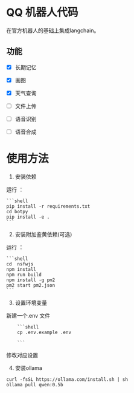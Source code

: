 # QQ 机器人代码

在官方机器人的基础上集成langchain。

## 功能

- [x] 长期记忆
- [x] 画图
- [x] 天气查询
- [ ] 文件上传
- [ ] 语音识别
- [ ] 语音合成


# 使用方法

1. 安装依赖

运行 ：
    
    ```shell
    pip install -r requirements.txt
    cd botpy 
    pip install -e .
    ```


2. 安装附加鉴黄依赖(可选)

运行 ：
    
    ```shell
    cd  nsfwjs
    npm install
    npm run build
    npm install -g pm2
    pm2 start pm2.json
    ```
3. 设置环境变量

新建一个.env 文件
    
        ```shell
        cp .env.example .env
    
        ```
修改对应设置



4. 安装ollama 
```
curl -fsSL https://ollama.com/install.sh | sh
ollama pull qwen:0.5b
```